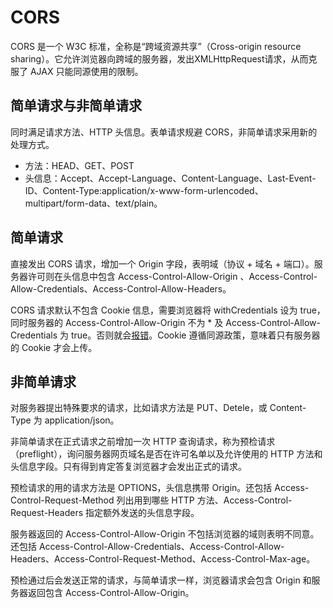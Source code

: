 # CORS

CORS 是一个 W3C 标准，全称是“跨域资源共享”（Cross-origin resource sharing）。它允许浏览器向跨域的服务器，发出XMLHttpRequest请求，从而克服了 AJAX 只能同源使用的限制。

## 简单请求与非简单请求

同时满足请求方法、HTTP 头信息。表单请求规避 CORS，非简单请求采用新的处理方式。

- 方法：HEAD、GET、POST
- 头信息：Accept、Accept-Language、Content-Language、Last-Event-ID、Content-Type:application/x-www-form-urlencoded、multipart/form-data、text/plain。

## 简单请求

直接发出 CORS 请求，增加一个 Origin 字段，表明域（协议 + 域名 + 端口）。服务器许可则在头信息中包含 Access-Control-Allow-Origin 、Access-Control-Allow-Credentials、Access-Control-Allow-Headers。

CORS 请求默认不包含 Cookie 信息，需要浏览器将 withCredentials 设为 true，同时服务器的 Access-Control-Allow-Origin 不为 * 及 Access-Control-Allow-Credentials 为 true。否则就会[报错](https://developer.mozilla.org/zh-CN/docs/Web/HTTP/CORS/Errors)。Cookie 遵循同源政策，意味着只有服务器的 Cookie 才会上传。

## 非简单请求

对服务器提出特殊要求的请求，比如请求方法是 PUT、Detele，或 Content-Type 为 application/json。

非简单请求在正式请求之前增加一次 HTTP 查询请求，称为预检请求（preflight），询问服务器网页域名是否在许可名单以及允许使用的 HTTP 方法和头信息字段。只有得到肯定答复浏览器才会发出正式的请求。

预检请求的用的请求方法是 OPTIONS，头信息携带 Origin。还包括 Access-Control-Request-Method 列出用到哪些 HTTP 方法、Access-Control-Request-Headers 指定额外发送的头信息字段。

服务器返回的 Access-Control-Allow-Origin 不包括浏览器的域则表明不同意。还包括  Access-Control-Allow-Credentials、Access-Control-Allow-Headers、Access-Control-Request-Method、Access-Control-Max-age。

预检通过后会发送正常的请求，与简单请求一样，浏览器请求会包含 Origin 和服务器返回包含 Access-Control-Allow-Origin。
